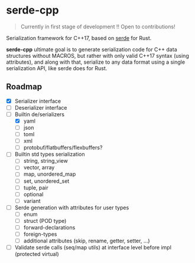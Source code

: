 serde-cpp
===

> Currently in first stage of development !!
> Open to contributions!

Serialization framework for C++17, based on [serde](https://serde.rs/) for Rust.

**serde-cpp** ultimate goal is to generate serialization code for C++ data structures without MACROS,
but rather with only valid C++17 syntax (using attributes), and along with that, serialize to
any data format using a single serialization API, like serde does for Rust.

Roadmap
---

- [x] Serializer interface
- [ ] Deserializer interface
- [ ] Builtin de/serializers
  - [x] yaml
  - [ ] json
  - [ ] toml
  - [ ] xml
  - [ ] protobuf/flatbuffers/flexbuffers?
- [ ] Builtin std types serialization 
  - [ ] string, string\_view
  - [ ] vector, array
  - [ ] map, unordered\_map
  - [ ] set, unordered\_set
  - [ ] tuple, pair
  - [ ] optional
  - [ ] variant
- [ ] Serde generation with attributes for user types
  - [ ] enum
  - [ ] struct (POD type)
  - [ ] forward-declarations
  - [ ] foreign-types
  - [ ] additional attributes (skip, rename, getter, setter, ...)
- [ ] Validate serde calls (seq/map utils) at interface level before impl (protected virtual)
